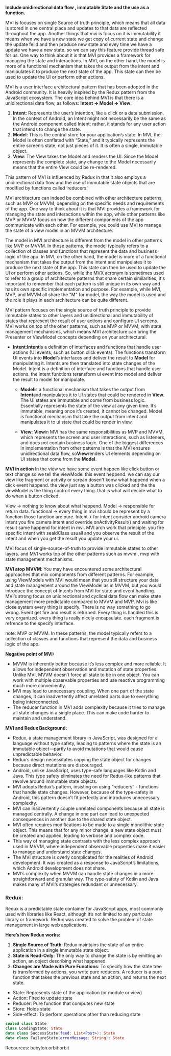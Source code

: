 **Include unidirectional data flow , immutable State and the use as a function.**

MVI is focuses on single Source of truth principle, which means that all data is stored in one
central place and updates to that data are reflected throughout the app.
Another things that mvi is focus on it is immutability it means when we have a new state we get copy of current state and change the update feild and then produce new state and evey time we have a update we have a new state. so we can say this feature provide thread safe for us.
One way to think about it is that MVI provides a framework for managing the state and interactions.
In MVI, on the other hand, the model is more of a functional mechanism that takes the output from the intent and manipulates it to produce the next state of the app. This state can then be used to update the UI or perform other actions.

MVI is a user interface architectural pattern that has been adopted in the Android community. It is heavily inspired by the Redux pattern from the JavaScript ecosystem. The core idea behind MVI is that there is a unidirectional data flow, as follows:
**Intent → Model → View**:
1. **Intent**: Represents the user’s intention, like a click or a data submission. In the context of
   Android, an Intent might not necessarily be the same as the Android component called Intent; rather, it stands for any user action that intends to change the state.
2. **Model**: This is the central store for your application’s state. In MVI, the Model is often
   conflated with “State,” and it typically represents the entire screen’s state, not just pieces of it. It is often a single, immutable object.
3. **View**: The View takes the Model and renders the UI. Since the Model represents the complete  state, any change to the Model necessarily means that the entire View could be re-rendered.

This pattern of MVI is influenced by Redux in that it also employs a unidirectional data flow and the use of immutable state objects that are modified by functions called ‘reducers.’

MVI architecture can indeed be combined with other architecture patterns, such as MVP or MVVM, depending on the specific needs and requirements of the app.
One way to think about it is that MVI provides a framework for managing the state and interactions within the app, while other patterns like MVP or MVVM focus on how the different components of the app communicate with each other. For example, you could use MVI to manage the state of a view model in an MVVM architecture.

The model in MVI architecture is different from the model in other patterns like MVP or MVVM. In those patterns, the model typically refers to a collection of classes and functions that represent the data and business logic of the app. In MVI, on the other hand, the model is more of a functional mechanism that takes the output from the intent and manipulates it to produce the next state of the app. This state can then be used to update the UI or perform other actions.
So, while the MVX acronym is sometimes used to refer to a group of architecture patterns that share certain similarities, it's important to remember that each pattern is still unique in its own way and has its own specific implementation and purpose. For example, while MVI, MVP, and MVVM all share the "M" for model, the way the model is used and the role it plays in each architecture can be quite different.

MVI pattern focuses on the single source of truth principle to provide immutable states to other layers and unidirectional and immutability of states that represent the result of user actions and configure UI screens. MVI works on top of the other patterns, such as MVP or MVVM, with state management mechanisms, which means MVI architecture can bring the Presenter or ViewModel concepts depending on your architectural.

- **Intent**:**Intent**is a definition of interfaces and functions that handle user actions (UI
  events, such as button click events). The functions transform UI events into **Model**’s interfaces and deliver the result to **Model** for manipulating it. Intents are then translated into state changes of the Model.
  Intent is a definition of interface and functions that handle user actions. the intent functions teransform ui event into model and deliver the result to model for manipulate.
  
  - **Model**is a functional mechanism that takes the output from **Intent**and manipulates it to
  UI states that could be rendered in **View**. The UI states are immutable and come from business logic. Essentially represents the state of the view at any given time. It’s immutable, meaning once it’s created, it cannot be changed.
  Model is functional mechansim that take the output from intent and manipulates it to ui state that could be render in view.
  
  - **View**: **View**in MVI has the same responsibilities as MVP and MVVM, which represents the screen  and user interactions, such as listeners, and does not contain business logic. One of the biggest differences in implementation from other patterns is that the MVI ensures unidirectional data flow, so**View**renders UI elements depending on UI states that come from the **Model**.

**MVI in action**
In the view we have some event happen like click button or text change so we tell the viewModel this event heppend. we can say our view like fragment or activity or screan dosen't konw what happend when a click event happend. the view just say a button was clicked and the the viewModel is the thing controll every thing. that is what will decide what to do when a button clicked.

View -> nothing to know about what happend.
Model -> responsible for return data.
functional -> every thing in mvi should be represent by a function those function are pure.
Intent-> for intent consider android camera intent you fire camera intent and override onActivityResult() and waiting for result same happend for intent in mvi.
MVI arch work that principle. you fire specific intent with sealdClass usuall and you observe the result of the intent and when you get the result you update your ui.

MVI focus of single-source-of-truth to provide immutable states to other layers.
and MVI works top of the other patterns such as mvvm , mvp with state management mechanisms.

**MVI atop MVVM**: You may have encountered some architectural approaches that mix components from different patterns. For example, using ViewModels with MVI would mean that you still structure your data and state management around the ViewModel as in MVVM, but you would introduce the concept of Intents from MVI for state and event handling.
MVI’s strong focus on unidirectional and cyclical data flow can make state management more predictable compared to MVVM and MVP.
Mvi is like close system every thing is specify. There is no way something to go wrong. Event get fire and result is returned. Every thing is handled this is very organized. every thing is really nicely encapsulate. each fragment is refrence to the specify interface.


note: MVP or MVVM. In these patterns, the model typically refers to a collection of classes and functions that represent the data and business logic of the app.

**Negative point of MVI:**
- MVVM is inherently better because it’s less complex and more reliable. It allows for independent observation and mutation of state properties. Unlike MVI, MVVM doesn’t force all state to be in one object. You can work with multiple observable properties and use reactive programming much more conveniently.
-  MVI may lead to unnecessary coupling. When one part of the state changes, it can inadvertently affect unrelated parts due to everything being interconnected.
-  The reducer function in MVI adds complexity because it tries to manage all state changes in a single place. This can make code harder to maintain and understand.


**MVI and Redux Background:**

- Redux, a state management library in JavaScript, was designed for a language without type safety, leading to patterns where the state is an immutable object—partly to avoid mutations that would cause unpredictable behavior.
- Redux’s design necessitates copying the state object for changes because direct mutations are discouraged.
- Android, unlike JavaScript, uses type-safe languages like Kotlin and Java. This type safety
  eliminates the need for Redux-like patterns that revolve around immutable state objects.
- MVI adopts Redux’s pattern, insisting on using “reducers” - functions that handle state changes.  However, because of the type-safety in Android, this pattern doesn’t fit perfectly and introduces unnecessary complexity.
- MVI can inadvertently couple unrelated components because all state is managed centrally. A change in one part can lead to unexpected consequences in another due to the shared state object.
- MVI often requires modifications to be made to a single monolithic state object. This means that for any minor change, a new state object must be created and applied, leading to verbose and complex code.
- This way of managing state contrasts with the less complex approach used in MVVM, where independent observable properties make it easier to manage and understand state changes.
- The MVI structure is overly complicated for the realities of Android development. It was created as a response to JavaScript’s limitations, which Android development does not share.
- MVI’s complexity when MVVM can handle state changes in a more straightforward and granular way. The type-safety of Kotlin and Java makes many of MVI’s strategies redundant or unnecessary.



### Redux:

Redux is a predictable state container for JavaScript apps, most commonly used with libraries like React, although it’s not limited to any particular library or framework. Redux was created to solve the problem of state management in large web applications.

**Here’s how Redux works:**
1. **Single Source of Truth**: Redux maintains the state of an entire application in a single
   immutable state object.
2. **State is Read-Only**: The only way to change the state is by emitting an action, an object
   describing what happened.
3. **Changes are Made with Pure Functions**: To specify how the state tree is transformed by
   actions, you write pure reducers. A reducer is a pure function that takes the previous state and an action, and returns the next state.

- State: Represents state of the application (or module or view)
- Action: Fired to update state
- Reducer: Pure function that computes new state
- Store: Holds state
- Side-effect: To perform operations other than reducing state
```kotlin
sealed class State
class LoadingState: State
data class SuccessState(feed: List<Post>): State
data class FailureState(errorMessage: String): State
```







Recources:
babylon.orbit:orbit